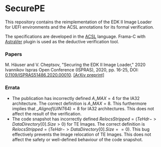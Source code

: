 SecurePE
========

This repository contains the reimplementation of the EDK II Image Loader
for UEFI environments and the ACSL annotations for its formal verification.

The specifications are developed in the [ACSL](https://frama-c.com/html/acsl.html)
language. Frama-C with [AstraVer](https://forge.ispras.ru/projects/astraver) plugin
is used as the deductive verification tool.

### Papers

M. Häuser and V. Cheptsov, "Securing the EDK II Image Loader," 2020 Ivannikov Ispras Open Conference (ISPRAS), 2020, pp. 16-25, DOI: [0.1109/ISPRAS51486.2020.00010](https://doi.org/10.1109/ISPRAS51486.2020.00010). [[ArXiv preprint]](https://arxiv.org/abs/2012.05471)


### Errata
* The publication has incorrectly defined $A\_MAX = 4$ for the IA32 architecture. The correct definition is $A\_MAX = 8$. This furthermore implies that $\_Alignof(UINT64) = 8$ for IA32 architectures. This does not affect the result of the verification.
* The code snapshot has incorrectly defined $RelocsStripped = (TeHdr->DataDirectory[0].Size > 0)$ for TE Images. The correct definition is $RelocsStripped = (TeHdr->DataDirectory[0].Size == 0)$. This bug effectively prevents the Image relocation of TE Images. This does not affect the safety or well-defined behaviour of the code snapshot.
